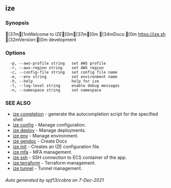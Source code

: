 ## ize



### Synopsis

[37m[1mWelcome to IZE[0m[37m[0m
[34mDocs:[0m https://ize.sh
[32mVersion:[0m development

### Options

```
  -p, --aws-profile string   set AWS profile
  -r, --aws-region string    set AWS region
  -c, --config-file string   set config file name
  -e, --env string           set environment name
  -h, --help                 help for ize
  -l, --log-level string     enable debug messages
  -n, --namespace string     set namespace
```

### SEE ALSO

* [ize completion](ize_completion.md)	 - generate the autocompletion script for the specified shell
* [ize config](ize_config.md)	 - Manage configuration.
* [ize deploy](ize_deploy.md)	 - Manage deployments.
* [ize env](ize_env.md)	 - Manage environment.
* [ize gendoc](ize_gendoc.md)	 - Create Docs
* [ize init](ize_init.md)	 - Сreates an IZE configuration file.
* [ize mfa](ize_mfa.md)	 - MFA management.
* [ize ssh](ize_ssh.md)	 - SSH connection to ECS container of the app.
* [ize terraform](ize_terraform.md)	 - Terraform management.
* [ize tunnel](ize_tunnel.md)	 - Tunnel management.

###### Auto generated by spf13/cobra on 7-Dec-2021
